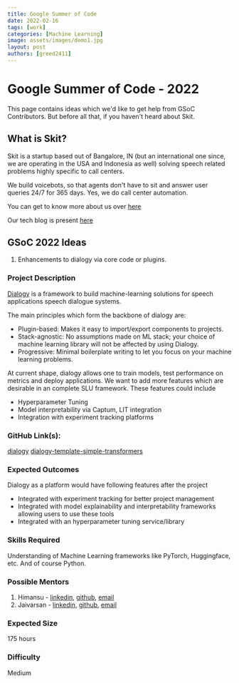 ```yaml
---
title: Google Summer of Code
date: 2022-02-16
tags: [work]
categories: [Machine Learning]
image: assets/images/demo1.jpg
layout: post
authors: [greed2411]
---
```



# Google Summer of Code - 2022

This page contains ideas which we'd like to get help from GSoC Contributors. But before all that, if you haven't heard about Skit.


## What is Skit?

Skit is a startup based out of Bangalore, IN (but an international one since, we are operating in the USA and Indonesia as well) solving speech related problems highly specific to call centers.

We build voicebots, so that agents don't have to sit and answer user queries 24/7 for 365 days.
Yes, we do call center automation.

You can get to know more about us over [here](https://skit.ai/)

Our tech blog is present [here](https://tech.skit.ai/)


## GSoC 2022 Ideas

1. Enhancements to dialogy via core code or plugins.

### Project Description
[Dialogy](https://skit-ai.github.io/dialogy/) is a framework to build machine-learning solutions for speech applications speech dialogue systems. 

The main principles which form the backbone of dialogy are:

* Plugin-based: Makes it easy to import/export components to projects.
* Stack-agnostic: No assumptions made on ML stack; your choice of machine learning library will not be affected by using Dialogy.
* Progressive: Minimal boilerplate writing to let you focus on your machine learning problems.

At current shape, dialogy allows one to train models, test performance on metrics and deploy applications. We want to add more features which are desirable in an complete SLU framework. These features could include

* Hyperparameter Tuning
* Model interpretability via Captum, LIT integration
* Integration with experiment tracking platforms

### GitHub Link(s): 
[dialogy](https://github.com/skit-ai/dialogy)
[dialogy-template-simple-transformers](https://github.com/skit-ai/dialogy-template-simple-transformers)

### Expected Outcomes

Dialogy as a platform would have following features after the project
* Integrated with experiment tracking for better project management
* Integrated with model explainability and interpretability frameworks allowing users to use these tools
* Integrated with an hyperparameter tuning service/library


### Skills Required
Understanding of Machine Learning frameworks like PyTorch, Huggingface, etc.
And of course Python.


### Possible Mentors

1. Himansu - [linkedin](https://www.linkedin.com/in/himansu-didwania/), [github](https://github.com/hdidwania), [email](himansu@skit.ai)
2. Jaivarsan - [linkedin](https://www.linkedin.com/in/jaivarsan-b-50264b148/), [github](https://github.com/greed2411), [email](jaivarsan@skit.ai)

### Expected Size
175 hours

### Difficulty
Medium


